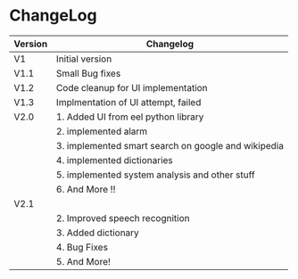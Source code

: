 # ChangeLog
| Version | Changelog                                                     |
| ------- | --------------------------------------------------------------|
|V1       |Initial version |
|V1.1     | Small Bug fixes|
|V1.2 | Code cleanup for UI implementation |
|V1.3 | Implmentation of UI attempt, failed |
|V2.0 |1. Added UI from eel python library  |
|    | 2. implemented alarm |
||3. implemented smart search on google and wikipedia |
||4. implemented dictionaries |
||5. implemented system analysis and other stuff |
||6. And More !!|
|V2.1 | |1. Added covid19 tracking |
||2. Improved speech recognition|
||3. Added dictionary|
||4. Bug Fixes|
||5. And More! |

